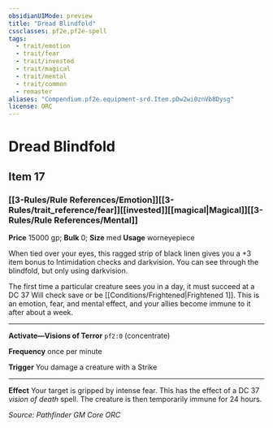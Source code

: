 ```yaml
---
obsidianUIMode: preview
title: "Dread Blindfold"
cssclasses: pf2e,pf2e-spell
tags:
  - trait/emotion
  - trait/fear
  - trait/invested
  - trait/magical
  - trait/mental
  - trait/common
  - remaster
aliases: "Compendium.pf2e.equipment-srd.Item.pDw2wi0znVb8Dysg"
license: ORC
---
```

# Dread Blindfold
## Item 17
### [[3-Rules/Rule References/Emotion]][[3-Rules/trait_reference/fear]][[invested]][[magical|Magical]][[3-Rules/Rule References/Mental]]


**Price** 15000 gp; 
**Bulk** 0; **Size** med
**Usage** worneyepiece

When tied over your eyes, this ragged strip of black linen gives you a +3 item bonus to Intimidation checks and darkvision. You can see through the blindfold, but only using darkvision.

The first time a particular creature sees you in a day, it must succeed at a DC 37 Will check save or be [[Conditions/Frightened|Frightened 1]]. This is an emotion, fear, and mental effect, and your allies become immune to it after about a week.

* * *

**Activate—Visions of Terror** `pf2:0` (concentrate)

**Frequency** once per minute

**Trigger** You damage a creature with a Strike

* * *

**Effect** Your target is gripped by intense fear. This has the effect of a DC 37 _vision of death_ spell. The creature is then temporarily immune for 24 hours.

*Source: Pathfinder GM Core*
*ORC*